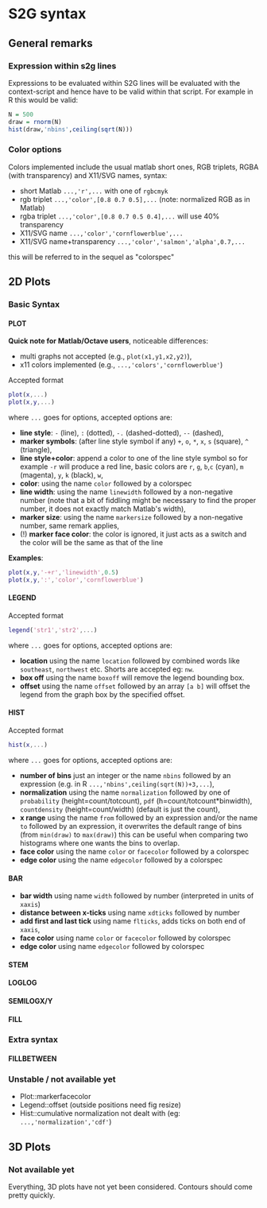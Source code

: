 # S2G syntax

## General remarks

### Expression within s2g lines
Expressions to be evaluated within S2G lines will be evaluated with the context-script and hence have to be valid within that script. For example in R this would be valid:
```R
N = 500
draw = rnorm(N)
hist(draw,'nbins',ceiling(sqrt(N)))
```

### Color options
Colors implemented include the usual matlab short ones, RGB triplets, RGBA (with transparency) and X11/SVG names, syntax:
* short Matlab `...,'r',...` with one of `rgbcmyk`
* rgb triplet `...,'color',[0.8 0.7 0.5],...` (note: normalized RGB as in Matlab)
* rgba triplet `...,'color',[0.8 0.7 0.5 0.4],...` will use 40% transparency
* X11/SVG name `...,'color','cornflowerblue',...` 
* X11/SVG name+transparency `...,'color','salmon','alpha',0.7,...`

this will be referred to in the sequel as "colorspec"

## 2D Plots

### Basic Syntax
#### PLOT
**Quick note for Matlab/Octave users**, noticeable differences:
- multi graphs not accepted (e.g., `plot(x1,y1,x2,y2)`),
- x11 colors implemented (e.g., `...,'colors','cornflowerblue'`)

Accepted format
```Matlab
plot(x,...)
plot(x,y,...)
```
where `...` goes for options, accepted options are:
- **line style**: `-` (line), `:` (dotted), `-.` (dashed-dotted), `--` (dashed),
- **marker symbols**: (after line style symbol if any) `+`, `o`, `*`, `x`, `s` (square), `^` (triangle),
- **line style+color**: append a color to one of the line style symbol so for example `-r` will produce a red line, basic colors are `r`, `g`, `b`,`c` (cyan), `m` (magenta), `y`, `k` (black), `w`,
- **color**: using the name `color` followed by a colorspec
- **line width**: using the name `linewidth` followed by a non-negative number (note that a bit of fiddling might be necessary to find the proper number, it does not exactly match Matlab's width),
- **marker size**: using the name `markersize` followed by a non-negative number, same remark applies,
- (!) **marker face color**: the color is ignored, it just acts as a switch and the color will be the same as that of the line

**Examples**:
```Matlab
plot(x,y,'-+r','linewidth',0.5)
plot(x,y,':','color','cornflowerblue')
```

#### LEGEND
Accepted format
```Matlab
legend('str1','str2',...)
```
where `...` goes for options, accepted options are:
- **location** using the name `location` followed by combined words like `southeast`, `northwest` etc. Shorts are accepted eg: `nw`.
- **box off** using the name `boxoff` will remove the legend bounding box.
- **offset** using the name `offset` followed by an array `[a b]` will offset the legend from the graph box by the specified offset. 

#### HIST
Accepted format
```Matlab
hist(x,...)
```
where `...` goes for options, accepted options are:
- **number of bins** just an integer or the name `nbins` followed by an expression (e.g. in R `...,'nbins',ceiling(sqrt(N))+3,...`),
- **normalization** using the name `normalization` followed by one of `probability` (height=count/totcount), `pdf` (h=count/totcount*binwidth), `countdensity` (height=count/width) (default is just the count),
- **x range** using the name `from` followed by an expression and/or the name `to` followed by an expression, it overwrites the default range of bins (from `min(draw)` to `max(draw)`) this can be useful when comparing two histograms where one wants the bins to overlap.
- **face color** using the name `color` or `facecolor` followed by a colorspec
- **edge color** using the name `edgecolor` followed by a colorspec

#### BAR
- **bar width** using name `width` followed by number (interpreted in units of `xaxis`)
- **distance between x-ticks** using name `xdticks` followed by number
- **add first and last tick** using name `flticks`, adds ticks on both end of `xaxis`,
- **face color** using name `color` or `facecolor` followed by colorspec
- **edge color** using name `edgecolor` followed by colorspec

#### STEM

#### LOGLOG

#### SEMILOGX/Y

#### FILL

### Extra syntax
#### FILLBETWEEN

### Unstable / not available yet

- Plot::markerfacecolor
- Legend::offset (outside positions need fig resize)
- Hist::cumulative normalization not dealt with (eg: `...,'normalization','cdf'`)

## 3D Plots

### Not available yet

Everything, 3D plots have not yet been considered. Contours should come pretty quickly.